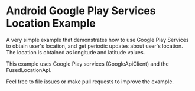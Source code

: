 # Android Google Play Services Location Example

A very simple example that demonstrates how to use Google Play Services to obtain user's location, and get periodic updates about user's location. 
The location is obtained as longitude and latitude values. 

This example uses Google Play services (GoogleApiClient) and the FusedLocationApi.

Feel free to file issues or make pull requests to improve the example.
